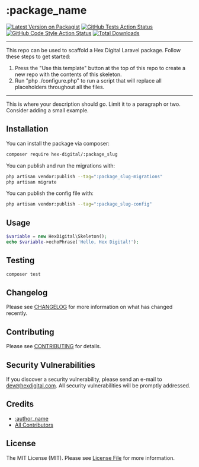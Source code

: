 # :package_name

[![Latest Version on Packagist](https://img.shields.io/packagist/v/hex-digital/:package_slug.svg?style=flat-square)](https://packagist.org/packages/hex-digital/:package_slug)
[![GitHub Tests Action Status](https://img.shields.io/github/actions/workflow/status/hex-digital/:package_slug/run-tests.yml?branch=main&label=tests&style=flat-square)](https://github.com/hex-digital/:package_slug/actions/workflows/tests.yaml?query=branch:main)
[![GitHub Code Style Action Status](https://img.shields.io/github/actions/workflow/status/hex-digital/:package_slug/coding-standards.yml?label=code%20style&style=flat-square)](https://github.com/hex-digital/:package_slug/actions/workflows/coding-standards.yml?query=branch:main)
[![Total Downloads](https://img.shields.io/packagist/dt/hex-digital/:package_slug.svg?style=flat-square)](https://packagist.org/packages/hex-digital/:package_slug)
<!--delete-->
---
This repo can be used to scaffold a Hex Digital Laravel package. Follow these steps to get started:

1. Press the "Use this template" button at the top of this repo to create a new repo with the contents of this skeleton.
2. Run "php ./configure.php" to run a script that will replace all placeholders throughout all the files.
---
<!--/delete-->
This is where your description should go. Limit it to a paragraph or two. Consider adding a small example.

## Installation

You can install the package via composer:

```bash
composer require hex-digital/:package_slug
```

You can publish and run the migrations with:

```bash
php artisan vendor:publish --tag=":package_slug-migrations"
php artisan migrate
```

You can publish the config file with:

```bash
php artisan vendor:publish --tag=":package_slug-config"
```

## Usage

```php
$variable = new HexDigital\Skeleton();
echo $variable->echoPhrase('Hello, Hex Digital!');
```

## Testing

```bash
composer test
```

## Changelog

Please see [CHANGELOG](CHANGELOG.md) for more information on what has changed recently.

## Contributing

Please see [CONTRIBUTING](CONTRIBUTING.md) for details.

## Security Vulnerabilities

If you discover a security vulnerability, please send an e-mail to dev@hexdigital.com. All security vulnerabilities
will be promptly addressed.

## Credits

- [:author_name](https://github.com/:author_username)
- [All Contributors](../../contributors)

## License

The MIT License (MIT). Please see [License File](LICENSE.md) for more information.
